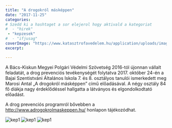 ```yaml
---
title: "A drogokról másképpen"
date: "2017-11-25"
categories:
# Szedd ki a hashtaget a sor elejerol hogy aktivald a kategoriat
#  - "hirek"
 - "kepzesek"
#  - "ifjusag"
coverImage: "https://www.katasztrofavedelem.hu/application/uploads/images/header/767934.jpg"
excerpt: 

---
```

A Bács-Kiskun Megyei Polgári Védelmi Szövetség 2016-tól újonnan vállalt feladatát, a drog prevenciós tevékenységét folytatva 2017. október 24-én a Bajai Szentistváni Általános Iskola 7. és 8. osztályos tanulói ismerkedett meg Marosi Antal „A drogokról másképpen” című előadásával. A négy osztály 84 fő diákja nagy érdeklődéssel hallgatta a látványos és elgondolkodtató előadást.

A drog prevenciós programról bővebben a http://www.adrogokrolmaskeppen.hu/ honlapon tájékozódhat.

![kep1](/images/403905.jpg)
![kep1](/images/403906.jpg)
![kep1](/images/403907.jpg)
